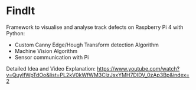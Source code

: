 # FindIt

Framework to visualise and analyse track defects on Raspberry Pi 4 with Python: 

- Custom Canny Edge/Hough Transform detection Algorithm
- Machine Vision Algorithm
- Sensor communication with Pi

Detailed Idea and Video Explanation: https://www.youtube.com/watch?v=QuylfWpTdOo&list=PL2kV0kWfWM3CIzJsxYMH7DIDV_0zAp3Bp&index=2
